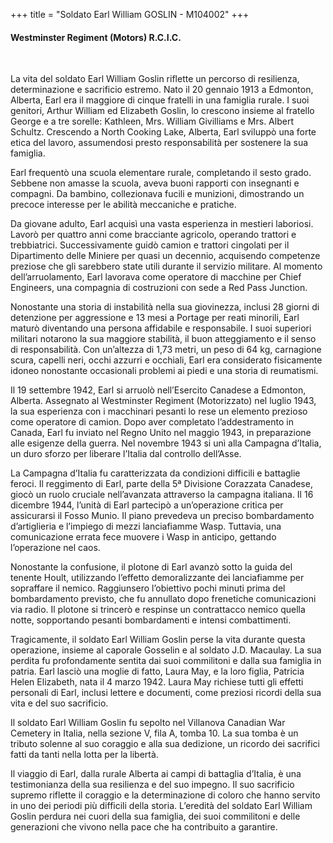 +++
title = "Soldato Earl William GOSLIN - M104002"
+++

#### Westminster Regiment (Motors) R.C.I.C.
<br>




La vita del soldato Earl William Goslin riflette un percorso di resilienza, determinazione e sacrificio estremo.
Nato il 20 gennaio 1913 a Edmonton, Alberta, Earl era il maggiore di cinque fratelli in una famiglia rurale. I suoi genitori, Arthur William ed Elizabeth Goslin, lo crescono insieme al fratello George e a tre sorelle: Kathleen, Mrs. William Givilliams e Mrs. Albert Schultz. Crescendo a North Cooking Lake, Alberta, Earl sviluppò una forte etica del lavoro, assumendosi presto responsabilità per sostenere la sua famiglia.

Earl frequentò una scuola elementare rurale, completando il sesto grado. Sebbene non amasse la scuola, aveva buoni rapporti con insegnanti e compagni. Da bambino, collezionava fucili e munizioni, dimostrando un precoce interesse per le abilità meccaniche e pratiche.

Da giovane adulto, Earl acquisì una vasta esperienza in mestieri laboriosi. Lavorò per quattro anni come bracciante agricolo, operando trattori e trebbiatrici. Successivamente guidò camion e trattori cingolati per il Dipartimento delle Miniere per quasi un decennio, acquisendo competenze preziose che gli sarebbero state utili durante il servizio militare. Al momento dell’arruolamento, Earl lavorava come operatore di macchine per Chief Engineers, una compagnia di costruzioni con sede a Red Pass Junction.

Nonostante una storia di instabilità nella sua giovinezza, inclusi 28 giorni di detenzione per aggressione e 13 mesi a Portage per reati minorili, Earl maturò diventando una persona affidabile e responsabile. I suoi superiori militari notarono la sua maggiore stabilità, il buon atteggiamento e il senso di responsabilità.
Con un’altezza di 1,73 metri, un peso di 64 kg, carnagione scura, capelli neri, occhi azzurri e occhiali, Earl era considerato fisicamente idoneo nonostante occasionali problemi ai piedi e una storia di reumatismi.

Il 19 settembre 1942, Earl si arruolò nell’Esercito Canadese a Edmonton, Alberta. Assegnato al Westminster Regiment (Motorizzato) nel luglio 1943, la sua esperienza con i macchinari pesanti lo rese un elemento prezioso come operatore di camion. Dopo aver completato l’addestramento in Canada, Earl fu inviato nel Regno Unito nel maggio 1943, in preparazione alle esigenze della guerra.
Nel novembre 1943 si unì alla Campagna d’Italia, un duro sforzo per liberare l’Italia dal controllo dell’Asse.

La Campagna d’Italia fu caratterizzata da condizioni difficili e battaglie feroci. Il reggimento di Earl, parte della 5ª Divisione Corazzata Canadese, giocò un ruolo cruciale nell’avanzata attraverso la campagna italiana.
Il 16 dicembre 1944, l’unità di Earl partecipò a un’operazione critica per assicurarsi il Fosso Munio. Il piano prevedeva un preciso bombardamento d’artiglieria e l’impiego di mezzi lanciafiamme Wasp. Tuttavia, una comunicazione errata fece muovere i Wasp in anticipo, gettando l’operazione nel caos.

Nonostante la confusione, il plotone di Earl avanzò sotto la guida del tenente Hoult, utilizzando l’effetto demoralizzante dei lanciafiamme per sopraffare il nemico. Raggiunsero l’obiettivo pochi minuti prima del bombardamento previsto, che fu annullato dopo frenetiche comunicazioni via radio. Il plotone si trincerò e respinse un contrattacco nemico quella notte, sopportando pesanti bombardamenti e intensi combattimenti.

Tragicamente, il soldato Earl William Goslin perse la vita durante questa operazione, insieme al caporale Gosselin e al soldato J.D. Macaulay. La sua perdita fu profondamente sentita dai suoi commilitoni e dalla sua famiglia in patria.
Earl lasciò una moglie di fatto, Laura May, e la loro figlia, Patricia Helen Elizabeth, nata il 4 marzo 1942. Laura May richiese tutti gli effetti personali di Earl, inclusi lettere e documenti, come preziosi ricordi della sua vita e del suo sacrificio.

Il soldato Earl William Goslin fu sepolto nel Villanova Canadian War Cemetery in Italia, nella sezione V, fila A, tomba 10. La sua tomba è un tributo solenne al suo coraggio e alla sua dedizione, un ricordo dei sacrifici fatti da tanti nella lotta per la libertà.

Il viaggio di Earl, dalla rurale Alberta ai campi di battaglia d’Italia, è una testimonianza della sua resilienza e del suo impegno. Il suo sacrificio supremo riflette il coraggio e la determinazione di coloro che hanno servito in uno dei periodi più difficili della storia.
L’eredità del soldato Earl William Goslin perdura nei cuori della sua famiglia, dei suoi commilitoni e delle generazioni che vivono nella pace che ha contribuito a garantire.
